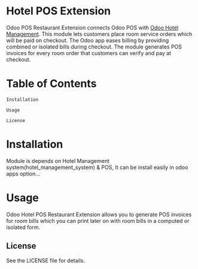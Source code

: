 # Hotel POS Extension
Odoo POS Restaurant Extension connects Odoo POS with [Odoo Hotel Management](https://apps.odoo.com/apps/modules/16.0/hotel_management_system/). This module lets customers place room service orders which will be paid on checkout. The Odoo app eases billing by providing combined or isolated bills during checkout. The module generates POS invoices for every room order that customers can verify and pay at checkout.

# Table of Contents

`Installation`

`Usage`

`License`

# Installation

Module is depends on Hotel Management system(hotel_management_system) & POS, It can be install easily in odoo apps option...

# Usage

Odoo Hotel POS Restaurant Extension allows you to generate POS invoices for room bills which you can print later on with room bills in a computed or isolated form.

## License

See the LICENSE file for details.